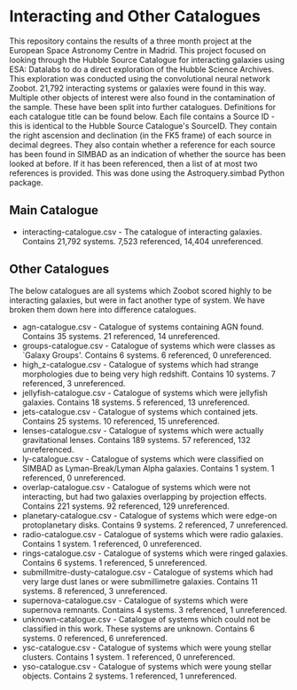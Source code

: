 # Interacting and Other Catalogues
This repository contains the results of a three month project at the European Space Astronomy Centre in Madrid. This project focused on looking through the Hubble Source Catalogue for interacting galaxies using ESA: Datalabs to do a direct exploration of the Hubble Science Archives. This exploration was conducted using the convolutional neural network Zoobot. 21,792 interacting systems or galaxies were found in this way. Multiple other objects of interest were also found in the contamination of the sample. These have been split into further catalogues. Definitions for each catalogue title can be found below. Each file contains a Source ID - this is identical to the Hubble Source Catalogue's SourceID. They contain the right ascension and declination (in the FK5 frame) of each source in decimal degrees. They also contain whether a reference for each source has been found in SIMBAD as an indication of whether the source has been looked at before. If it has been referenced, then a list of at most two references is provided. This was done using the Astroquery.simbad Python package. 

## Main Catalogue
* interacting-catalogue.csv - The catalogue of interacting galaxies. Contains 21,792 systems. 7,523 referenced, 14,404 unreferenced.

## Other Catalogues
The below catalogues are all systems which Zoobot scored highly to be interacting galaxies, but were in fact another type of system. We have broken them down here into difference catalogues.

* agn-catalogue.csv - Catalogue of systems containing AGN found. Contains 35 systems. 21 referenced, 14 unreferenced.
* groups-catalogue.csv - Catalogue of systems which were classes as `Galaxy Groups'. Contains 6 systems. 6 referenced, 0 unreferenced.
* high_z-catalogue.csv - Catalogue of systems which had strange morphologies due to being very high redshift. Contains 10 systems. 7 referenced, 3 unreferenced.
* jellyfish-catalogue.csv - Catalogue of systems which were jellyfish galaxies. Contains 18 systems. 5 referenced, 13 unreferenced.
* jets-catalogue.csv - Catalogue of systems which contained jets. Contains 25 systems. 10 referenced, 15 unreferenced.
* lenses-catalogue.csv - Catalogue of systems which were actually gravitational lenses. Contains 189 systems. 57 referenced, 132 unreferenced.
* ly-catalogue.csv - Catalogue of systems which were classified on SIMBAD as Lyman-Break/Lyman Alpha galaxies. Contains 1 system. 1 referenced, 0 unreferenced.
* overlap-catalogue.csv - Catalogue of systems which were not interacting, but had two galaxies overlapping by projection effects. Contains 221 systems. 92 referenced, 129 unreferenced.
* planetary-catalogue.csv - Catalogue of systems which were edge-on protoplanetary disks. Contains 9 systems. 2 referenced, 7 unreferenced.
* radio-catalogue.csv - Catalogue of systems which were radio galaxies. Contains 1 system. 1 referenced, 0 unreferenced.
* rings-catalogue.csv - Catalogue of systems which were ringed galaxies. Contains 6 systems. 1 referenced, 5 unreferenced.
* submillmitre-dusty-catalogue.csv - Catalogue of systems which had very large dust lanes or were submillimetre galaxies. Contains 11 systems. 8 referenced, 3 unreferenced. 
* supernova-catalogue.csv - Catalogue of systems which were supernova remnants. Contains 4 systems. 3 referenced, 1 unreferenced.
* unknown-catalogue.csv - Catalogue of systems which could not be classified in this work. These systems are unknown. Contains 6 systems. 0 referenced, 6 unreferenced.
* ysc-catalogue.csv - Catalogue of systems which were young stellar clusters. Contains 1 system. 1 referenced, 0 unreferenced.
* yso-catalogue.csv - Catalogue of systems which were young stellar objects. Contains 2 systems. 1 referenced, 1 unreferenced.
